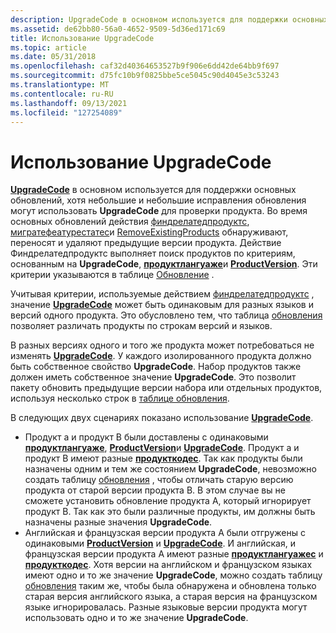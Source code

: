 ```yaml
---
description: UpgradeCode в основном используется для поддержки основных обновлений, хотя небольшие и небольшие исправления обновления могут использовать UpgradeCode для проверки продукта.
ms.assetid: de62bb80-56a0-4652-9509-5d36ed171c69
title: Использование UpgradeCode
ms.topic: article
ms.date: 05/31/2018
ms.openlocfilehash: caf32d40364653527b9f906e6dd42de64bb9f697
ms.sourcegitcommit: d75fc10b9f0825bbe5ce5045c90d4045e3c53243
ms.translationtype: MT
ms.contentlocale: ru-RU
ms.lasthandoff: 09/13/2021
ms.locfileid: "127254089"
---
```

# <a name="using-an-upgradecode"></a>Использование UpgradeCode

[**UpgradeCode**](upgradecode.md) в основном используется для поддержки основных обновлений, хотя небольшие и небольшие исправления обновления могут использовать **UpgradeCode** для проверки продукта. Во время основных обновлений действия [финдрелатедпродуктс](findrelatedproducts-action.md), [мигратефеатурестатес](migratefeaturestates-action.md)и [RemoveExistingProducts](removeexistingproducts-action.md) обнаруживают, переносят и удаляют предыдущие версии продукта. Действие Финдрелатедпродуктс выполняет поиск продуктов по критериям, основанным на **UpgradeCode**, [**продуктлангуаже**](productlanguage.md)и [**ProductVersion**](productversion.md). Эти критерии указываются в таблице [Обновление](upgrade-table.md) .

Учитывая критерии, используемые действием [финдрелатедпродуктс](findrelatedproducts-action.md) , значение [**UpgradeCode**](upgradecode.md) может быть одинаковым для разных языков и версий одного продукта. Это обусловлено тем, что таблица [обновления](upgrade-table.md) позволяет различать продукты по строкам версий и языков.

В разных версиях одного и того же продукта может потребоваться не изменять [**UpgradeCode**](upgradecode.md). У каждого изолированного продукта должно быть собственное свойство **UpgradeCode**. Набор продуктов также должен иметь собственное значение **UpgradeCode**. Это позволит пакету обновить предыдущие версии набора или отдельных продуктов, используя несколько строк в [таблице обновления](upgrade-table.md).

В следующих двух сценариях показано использование [**UpgradeCode**](upgradecode.md).

-   Продукт а и продукт B были доставлены с одинаковыми [**продуктлангуаже**](productlanguage.md), [**ProductVersion**](productversion.md)и [**UpgradeCode**](upgradecode.md). Продукт а и продукт B имеют разные [**продукткодес**](productcode.md). Так как продукты были назначены одним и тем же состоянием **UpgradeCode**, невозможно создать таблицу [обновления](upgrade-table.md) , чтобы отличать старую версию продукта от старой версии продукта B. В этом случае вы не сможете установить обновление продукта A, который игнорирует продукт B. Так как это были различные продукты, им должны быть назначены разные значения **UpgradeCode**.
-   Английская и французская версии продукта A были отгружены с одинаковыми [**ProductVersion**](productversion.md) и [**UpgradeCode**](upgradecode.md). И английская, и французская версии продукта A имеют разные [**продуктлангуажес**](productlanguage.md) и [**продукткодес**](productcode.md). Хотя версии на английском и французском языках имеют одно и то же значение **UpgradeCode**, можно создать таблицу [обновления](upgrade-table.md) таким же, чтобы была обнаружена и обновлена только старая версия английского языка, а старая версия на французском языке игнорировалась. Разные языковые версии продукта могут использовать одно и то же значение **UpgradeCode**.

 

 



